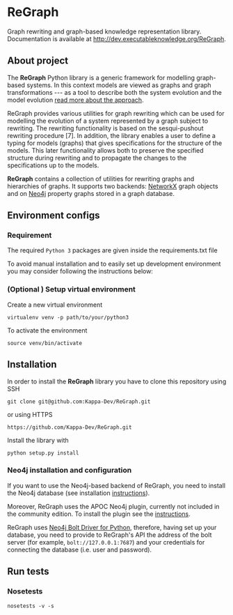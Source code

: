 # ReGraph

Graph rewriting and graph-based knowledge representation library. Documentation is available at http://dev.executableknowledge.org/ReGraph.

## About project

The **ReGraph** Python library is a generic framework for modelling graph-based systems. In this context models are viewed as graphs and graph transformations --- as a tool to describe both the system evolution and the model evolution [read more about the approach](http://link.springer.com/chapter/10.1007%2F978-3-540-30203-2_30). 

ReGraph provides various utilities for graph rewriting which can be used for modelling the evolution of a system represented by a graph subject to rewriting. The rewriting functionality is based on the sesqui-pushout rewriting procedure [7]. In addition, the library enables a user to define a typing for models (graphs) that gives specifications for the structure of the models. This later functionality allows both to preserve the specified structure during rewriting and to propagate the changes to the specifications up to the models.

**ReGraph** contains a collection of utilities for rewriting graphs and hierarchies of graphs. It supports two backends: [NetworkX](https://networkx.github.io/) graph objects and on [Neo4j](https://neo4j.com/) property graphs stored in a graph database.

## Environment configs 

### Requirement

The required `Python 3` packages are given inside the requirements.txt file

To avoid manual installation and to easily set up development environment you may consider following the instructions below:

### (Optional ) Setup virtual environment

Create a new virtual environment
```
virtualenv venv -p path/to/your/python3
```

To activate the environment
```
source venv/bin/activate
```

## Installation

In order to install the **ReGraph** library you have to clone this repository using SSH
```
git clone git@github.com:Kappa-Dev/ReGraph.git
```
or using HTTPS
```
https://github.com/Kappa-Dev/ReGraph.git
```
Install the library with
```
python setup.py install
```

### Neo4j installation and configuration

If you want to use the Neo4j-based backend of ReGraph, you need to install the Neo4j database (see installation [instructions](https://neo4j.com/docs/operations-manual/current/installation/)).

Moreover, ReGraph uses the APOC Neo4j plugin, currently not included in the community edition. To install the plugin see the [instructions](https://github.com/neo4j-contrib/neo4j-apoc-procedures/blob/4.0/readme.adoc).

ReGraph uses [Neo4j Bolt Driver for Python](https://neo4j.com/docs/api/python-driver/current/#), therefore, having set up your database, you need to provide to ReGraph's API the address of the bolt server (for example, `bolt://127.0.0.1:7687`) and your credentials for connecting the database (i.e. user and password).



## Run tests

### Nosetests
```
nosetests -v -s
```

